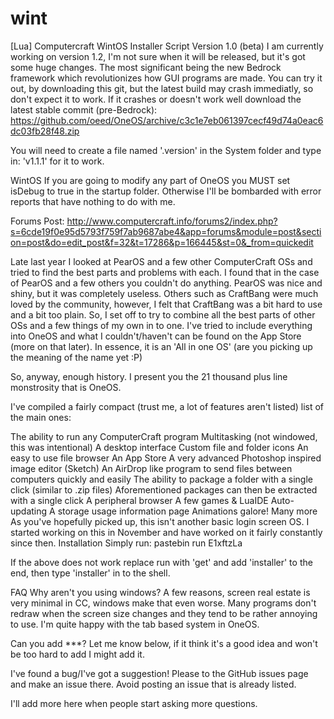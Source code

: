 # wint
[Lua] Computercraft WintOS Installer Script
Version 1.0 (beta)
I am currently working on version 1.2, I'm not sure when it will be released, but it's got some huge changes. The most significant being the new Bedrock framework which revolutionizes how GUI programs are made. You can try it out, by downloading this git, but the latest build may crash immediatly, so don't expect it to work. If it crashes or doesn't work well download the latest stable commit (pre-Bedrock): https://github.com/oeed/OneOS/archive/c3c1e7eb061397cecf49d74a0eac6dc03fb28f48.zip

You will need to create a file named '.version' in the System folder and type in: 'v1.1.1' for it to work.

WintOS
If you are going to modify any part of OneOS you MUST set isDebug to true in the startup folder. Otherwise I'll be bombarded with error reports that have nothing to do with me.

Forums Post: http://www.computercraft.info/forums2/index.php?s=6cde19f0e95d5793f759f7ab9687abe4&app=forums&module=post&section=post&do=edit_post&f=32&t=17286&p=166445&st=0&_from=quickedit

Late last year I looked at PearOS and a few other ComputerCraft OSs and tried to find the best parts and problems with each. I found that in the case of PearOS and a few others you couldn't do anything. PearOS was nice and shiny, but it was completely useless. Others such as CraftBang were much loved by the community, however, I felt that CraftBang was a bit hard to use and a bit too plain. So, I set off to try to combine all the best parts of other OSs and a few things of my own in to one. I've tried to include everything into OneOS and what I couldn't/haven't can be found on the App Store (more on that later). In essence, it is an 'All in one OS' (are you picking up the meaning of the name yet :P)

So, anyway, enough history. I present you the 21 thousand plus line monstrosity that is OneOS.

I've compiled a fairly compact (trust me, a lot of features aren't listed) list of the main ones:

The ability to run any ComputerCraft program
Multitasking (not windowed, this was intentional)
A desktop interface
Custom file and folder icons
An easy to use file browser
An App Store
A very advanced Photoshop inspired image editor (Sketch)
An AirDrop like program to send files between computers quickly and easily
The ability to package a folder with a single click (similar to .zip files)
Aforementioned packages can then be extracted with a single click
A peripheral browser
A few games & LuaIDE
Auto-updating
A storage usage information page
Animations galore!
Many more
As you've hopefully picked up, this isn't another basic login screen OS. I started working on this in November and have worked on it fairly constantly since then.
Installation
Simply run: pastebin run E1xftzLa

If the above does not work replace run with 'get' and add 'installer' to the end, then type 'installer' in to the shell.

FAQ
Why aren't you using windows? A few reasons, screen real estate is very minimal in CC, windows make that even worse. Many programs don't redraw when the screen size changes and they tend to be rather annoying to use. I'm quite happy with the tab based system in OneOS.

Can you add ***? Let me know below, if it think it's a good idea and won't be too hard to add I might add it.

I've found a bug/I've got a suggestion! Please to the GitHub issues page and make an issue there. Avoid posting an issue that is already listed.

I'll add more here when people start asking more questions.
